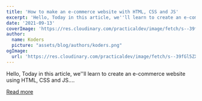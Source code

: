 ```yaml
---
title: 'How to make an e-commerce website with HTML, CSS and JS'
excerpt: 'Hello, Today in this article, we''ll learn to create an e-commerce website using HTML, CSS and JS....'
date: '2021-09-13'
coverImage: 'https://res.cloudinary.com/practicaldev/image/fetch/s--39fGl5ZX--/c_imagga_scale,f_auto,fl_progressive,h_420,q_auto,w_1000/https://dev-to-uploads.s3.amazonaws.com/uploads/articles/cezah2z8bpjfkp2kl8xo.png'
author:
  name: Koders
  picture: "assets/blog/authors/koders.png"
ogImage:
  url: 'https://res.cloudinary.com/practicaldev/image/fetch/s--39fGl5ZX--/c_imagga_scale,f_auto,fl_progressive,h_420,q_auto,w_1000/https://dev-to-uploads.s3.amazonaws.com/uploads/articles/cezah2z8bpjfkp2kl8xo.png'
---
```


Hello, Today in this article, we''ll learn to create an e-commerce website using HTML, CSS and JS....

[Read more](https://dev.to/kunaal438/how-to-make-an-e-commerce-website-with-html-css-and-js-3aon)
